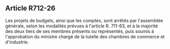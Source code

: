 Article R712-26
----
Les projets de budgets, ainsi que les comptes, sont arrêtés par l'assemblée
générale, selon les modalités prévues à l'article R. 711-63, et à la majorité
des deux tiers de ses membres présents ou représentés, puis soumis à
l'approbation du ministre chargé de la tutelle des chambres de commerce et
d'industrie.
